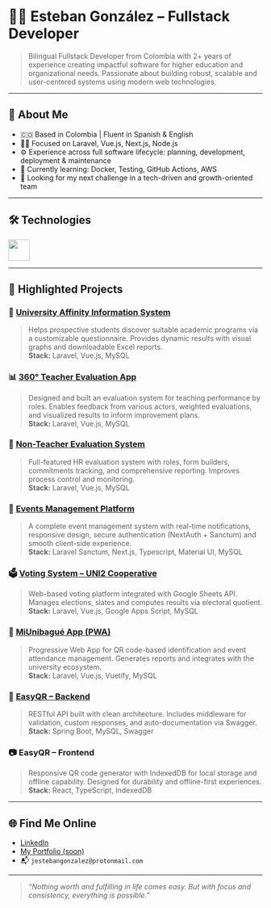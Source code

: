 # 🧑‍💻 Esteban González – Fullstack Developer

> Bilingual Fullstack Developer from Colombia with 2+ years of experience creating impactful software for higher education and organizational needs. Passionate about building robust, scalable and user-centered systems using modern web technologies.

---

## 🧠 About Me

- 🇨🇴 Based in Colombia | Fluent in Spanish & English  
- 👨‍💻 Focused on Laravel, Vue.js, Next.js, Node.js  
- ⚙️ Experience across full software lifecycle: planning, development, deployment & maintenance  
- 🌱 Currently learning: Docker, Testing, GitHub Actions, AWS  
- 🎯 Looking for my next challenge in a tech-driven and growth-oriented team

---

## 🛠 Technologies

<div align="left">
  <img src="https://skillicons.dev/icons?i=laravel,vue,nextjs,nodejs,react,ts,js,mysql,postgres,docker,linux,postman,spring" height="42" />
</div>

---

## 🚀 Highlighted Projects

### 🎯 [University Affinity Information System](https://orientacionvocacional.unibague.edu.co/)
> Helps prospective students discover suitable academic programs via a customizable questionnaire. Provides dynamic results with visual graphs and downloadable Excel reports.  
**Stack:** Laravel, Vue.js, MySQL

### 📊 [360° Teacher Evaluation App](https://aletheia.unibague.edu.co/)
> Designed and built an evaluation system for teaching performance by roles. Enables feedback from various actors, weighted evaluations, and visualized results to inform improvement plans.  
**Stack:** Laravel, Vue.js, MySQL

### 👥 [Non-Teacher Evaluation System](https://eda.unibague.edu.co/)
> Full-featured HR evaluation system with roles, form builders, commitments tracking, and comprehensive reporting. Improves process control and monitoring.  
**Stack:** Laravel, Vue.js, MySQL

### 📅 [Events Management Platform](https://eventos.unibague.edu.co/)
> A complete event management system with real-time notifications, responsive design, secure authentication (NextAuth + Sanctum) and smooth client-side experience.  
**Stack:** Laravel Sanctum, Next.js, Typescript, Material UI, MySQL

### 🗳️ [Voting System – UNI2 Cooperative](https://uni2.unibague.edu.co)
> Web-based voting platform integrated with Google Sheets API. Manages elections, slates and computes results via electoral quotient.  
**Stack:** Laravel, Vue.js, Google Apps Script, MySQL

### 📱 [MiUnibagué App (PWA)](https://mi.unibague.edu.co)
> Progressive Web App for QR code-based identification and event attendance management. Generates reports and integrates with the university ecosystem.  
**Stack:** Laravel, Vue.js, Vuetify, MySQL

### 🔐 [EasyQR – Backend](https://easy-qr-app.vercel.app)
> RESTful API built with clean architecture. Includes middleware for validation, custom responses, and auto-documentation via Swagger.  
**Stack:** Spring Boot, MySQL, Swagger

### 📷 EasyQR – Frontend
> Responsive QR code generator with IndexedDB for local storage and offline capability. Designed for durability and offline-first experiences.  
**Stack:** React, TypeScript, IndexedDB

---

## 🌐 Find Me Online

- [LinkedIn](https://www.linkedin.com/in/jestebangonzalez/)  
- [My Portfolio (soon)](https://yourname.vercel.app)  
- 📬 `jestebangonzalez@protonmail.com`

---

> _“Nothing worth and fulfilling in life comes easy. But with focus and consistency, everything is possible.”_
